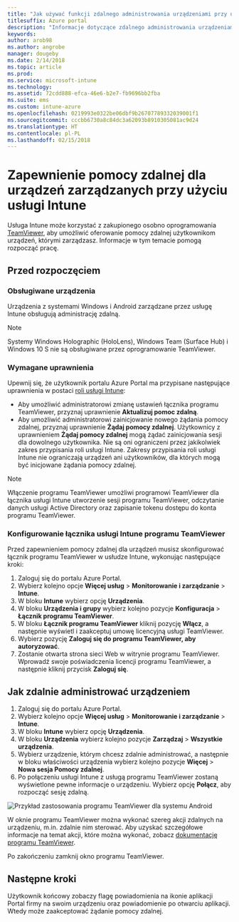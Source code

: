 ```yaml
---
title: "Jak używać funkcji zdalnego administrowania urządzeniami przy użyciu programu TeamViewer"
titlesuffix: Azure portal
description: "Informacje dotyczące zdalnego administrowania urządzeniami przy użyciu programu TeamViewer."
keywords: 
author: arob98
ms.author: angrobe
manager: dougeby
ms.date: 2/14/2018
ms.topic: article
ms.prod: 
ms.service: microsoft-intune
ms.technology: 
ms.assetid: 72cdd888-efca-46e6-b2e7-fb9696bb2fba
ms.suite: ems
ms.custom: intune-azure
ms.openlocfilehash: 0219993e0322be06dbf9b26707789332039001f1
ms.sourcegitcommit: cccbb6730a8c84dc3a62093b8910305081ac9d24
ms.translationtype: HT
ms.contentlocale: pl-PL
ms.lasthandoff: 02/15/2018
---
```

# <a name="provide-remote-assistance-for-intune-managed-devices"></a>Zapewnienie pomocy zdalnej dla urządzeń zarządzanych przy użyciu usługi Intune

Usługa Intune może korzystać z zakupionego osobno oprogramowania [TeamViewer](https://www.teamviewer.com), aby umożliwić oferowanie pomocy zdalnej użytkownikom urządzeń, którymi zarządzasz. Informacje w tym temacie pomogą rozpocząć pracę.

## <a name="before-you-start"></a>Przed rozpoczęciem

### <a name="supported-devices"></a>Obsługiwane urządzenia

Urządzenia z systemami Windows i Android zarządzane przez usługę Intune obsługują administrację zdalną.

>[!NOTE]
>Systemy Windows Holographic (HoloLens), Windows Team (Surface Hub) i Windows 10 S nie są obsługiwane przez oprogramowanie TeamViewer.



### <a name="required-permissions"></a>Wymagane uprawnienia

Upewnij się, że użytkownik portalu Azure Portal ma przypisane następujące uprawnienia w postaci [roli usługi Intune](https://docs.microsoft.com/intune-azure/access-control/role-based-access-control):
- Aby umożliwić administratorowi zmianę ustawień łącznika programu TeamViewer, przyznaj uprawnienie **Aktualizuj pomoc zdalną**.
- Aby umożliwić administratorowi zainicjowanie nowego żądania pomocy zdalnej, przyznaj uprawnienie **Żądaj pomocy zdalnej**. Użytkownicy z uprawnieniem **Żądaj pomocy zdalnej** mogą żądać zainicjowania sesji dla dowolnego użytkownika. Nie są oni ograniczeni przez jakikolwiek zakres przypisania roli usługi Intune. Zakresy przypisania roli usługi Intune nie ograniczają urządzeń ani użytkowników, dla których mogą być inicjowane żądania pomocy zdalnej.

>[!NOTE]
>Włączenie programu TeamViewer umożliwi programowi TeamViewer dla łącznika usługi Intune utworzenie sesji programu TeamViewer, odczytanie danych usługi Active Directory oraz zapisanie tokenu dostępu do konta programu TeamViewer.

### <a name="configure-the-intune-teamviewer-connector"></a>Konfigurowanie łącznika usługi Intune programu TeamViewer

Przed zapewnieniem pomocy zdalnej dla urządzeń musisz skonfigurować łącznik programu TeamViewer w usłudze Intune, wykonując następujące kroki:


1. Zaloguj się do portalu Azure Portal.
2. Wybierz kolejno opcje **Więcej usług** > **Monitorowanie i zarządzanie** > **Intune**.
3. W bloku **Intune** wybierz opcję **Urządzenia**.
4. W bloku **Urządzenia i grupy** wybierz kolejno pozycje **Konfiguracja** > **Łącznik programu TeamViewer**.
5. W bloku **Łącznik programu TeamViewer** kliknij pozycję **Włącz**, a następnie wyświetl i zaakceptuj umowę licencyjną usługi TeamViewer.
6. Wybierz pozycję **Zaloguj się do programu TeamViewer, aby autoryzować**.
7. Zostanie otwarta strona sieci Web w witrynie programu TeamViewer. Wprowadź swoje poświadczenia licencji programu TeamViewer, a następnie kliknij przycisk **Zaloguj się**.


## <a name="how-to-remotely-administer-a-device"></a>Jak zdalnie administrować urządzeniem

1. Zaloguj się do portalu Azure Portal.
2. Wybierz kolejno opcje **Więcej usług** > **Monitorowanie i zarządzanie** > **Intune**.
3. W bloku **Intune** wybierz opcję **Urządzenia**.
4. W bloku **Urządzenia** wybierz kolejno pozycje **Zarządzaj** > **Wszystkie urządzenia**.
5. Wybierz urządzenie, którym chcesz zdalnie administrować, a następnie w bloku właściwości urządzenia wybierz kolejno pozycje **Więcej** > **Nowa sesja Pomocy zdalnej**.
6. Po połączeniu usługi Intune z usługą programu TeamViewer zostaną wyświetlone pewne informacje o urządzeniu. Wybierz opcję **Połącz**, aby rozpocząć sesję zdalną.

![Przykład zastosowania programu TeamViewer dla systemu Android](./media/android-teamviewer.png)

W oknie programu TeamViewer można wykonać szereg akcji zdalnych na urządzeniu, m.in. zdalnie nim sterować. Aby uzyskać szczegółowe informacje na temat akcji, które można wykonać, zobacz [dokumentację programu TeamViewer](https://www.teamviewer.com/support/documents/).

Po zakończeniu zamknij okno programu TeamViewer.

## <a name="next-steps"></a>Następne kroki

Użytkownik końcowy zobaczy flagę powiadomienia na ikonie aplikacji Portal firmy na swoim urządzeniu oraz powiadomienie po otwarciu aplikacji. Wtedy może zaakceptować żądanie pomocy zdalnej.
